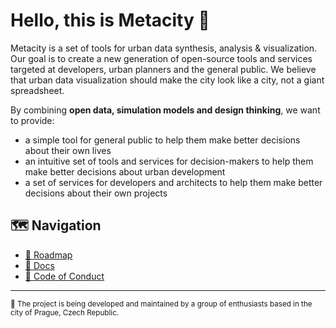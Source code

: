 # Hello, this is Metacity 👋 

Metacity is a set of tools for urban data synthesis, analysis & visualization. Our goal is to create a new generation of open-source tools and services targeted at developers, urban planners and the general public. We believe that urban data visualization should make the city look like a city, not a giant spreadsheet. 

By combining **open data, simulation models and design thinking**, we want to provide:
- a simple tool for general public to help them make better decisions about their own lives
- an intuitive set of tools and services for decision-makers to help them make better decisions about urban development
- a set of services for developers and architects to help them make better decisions about their own projects


## 🗺 Navigation
- [📅 Roadmap](https://github.com/MetacitySuite/Roadmap)
- [📝 Docs](https://metacitysuite.gitbook.io)
- [📜 Code of Conduct](../CODE_OF_CONDUCT.md)

---
<sub>
📍 The project is being developed and maintained by a group of enthusiasts based in the city of Prague, Czech Republic.
</sub>
